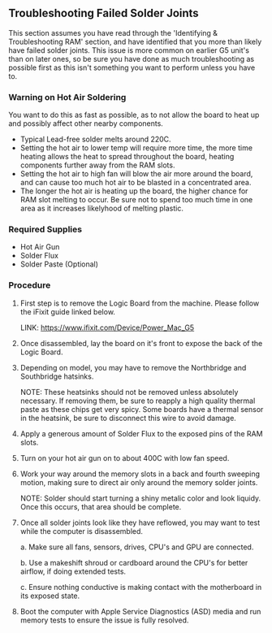 ## Troubleshooting Failed Solder Joints

This section assumes you have read through the 'Identifying & Troubleshooting RAM' section, and have identified that you more than likely have failed solder joints. This issue is more common on earlier G5 unit's than on later ones, so be sure you have done as much troubleshooting as possible first as this isn't something you want to perform unless you have to.

### Warning on Hot Air Soldering
    
You want to do this as fast as possible, as to not allow the board to heat up and possibly affect other nearby components.

- Typical Lead-free solder melts around 220C.
- Setting the hot air to lower temp will require more time, the more time heating allows the heat to spread throughout the board, heating components further away from the RAM slots.
- Setting the hot air to high fan will blow the air more around the board, and can cause too much hot air to be blasted in a concentrated area.
- The longer the hot air is heating up the board, the higher chance for RAM slot melting to occur. Be sure not to spend too much time in one area as it increases likelyhood of melting plastic.
    
### Required Supplies

- Hot Air Gun
- Solder Flux
- Solder Paste (Optional)

### Procedure

1. First step is to remove the Logic Board from the machine. Please follow the iFixit guide linked below.

   LINK: https://www.ifixit.com/Device/Power_Mac_G5

2. Once disassembled, lay the board on it's front to expose the back of the Logic Board.

3. Depending on model, you may have to remove the Northbridge and Southbridge hatsinks.

   NOTE: These heatsinks should not be removed unless absolutely necessary.
        If removing them, be sure to reapply a high quality thermal paste as these chips get very spicy.
        Some boards have a thermal sensor in the heatsink, be sure to disconnect this wire to avoid damage.

4. Apply a generous amount of Solder Flux to the exposed pins of the RAM slots.

5. Turn on your hot air gun on to about 400C with low fan speed.

6. Work your way around the memory slots in a back and fourth sweeping motion, making sure to direct air only around the memory solder joints.

   NOTE: Solder should start turning a shiny metalic color and look liquidy. Once this occurs, that area should be complete.

7. Once all solder joints look like they have reflowed, you may want to test while the computer is disassembled.

   a. Make sure all fans, sensors, drives, CPU's and GPU are connected.

   b. Use a makeshift shroud or cardboard around the CPU's for better airflow, if doing extended tests.

   c. Ensure nothing conductive is making contact with the motherboard in its exposed state.

8. Boot the computer with Apple Service Diagnostics (ASD) media and run memory tests to ensure the issue is fully resolved.
        
